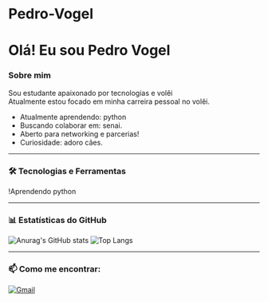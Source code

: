 # Pedro-Vogel
#  Olá! Eu sou Pedro Vogel

###  Sobre mim
Sou estudante apaixonado por tecnologias e volêi  
Atualmente estou focado em minha carreira pessoal no volêi.

-  Atualmente aprendendo: python
-  Buscando colaborar em: senai.
-  Aberto para networking e parcerias!
-  Curiosidade: adoro cães.
---

### 🛠️ Tecnologias e Ferramentas

!Aprendendo python



---

### 📊 Estatísticas do GitHub

![Anurag's GitHub stats](https://github-readme-stats.vercel.app/api?username=Pedro-Vogel&show_icons=true&theme=radical)
![Top Langs](https://github-readme-stats.vercel.app/api/top-langs/?username=Pedro-Vogel&layout=compact&theme=radical)


---

### 📫 Como me encontrar:


[![Gmail](https://img.shields.io/badge/-Email-c14438?style=flat-square&logo=Gmail&logoColor=white)](mailto:croquetedaquebrada@gmail.com)  



